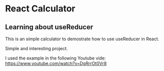 # React Calculator

## Learning about useReducer

This is an simple calculator to demostrate how to use useReducer in React.

Simple and interesting project.

I used the example in the following Youtube vide: https://www.youtube.com/watch?v=DgRrrOt0Vr8

